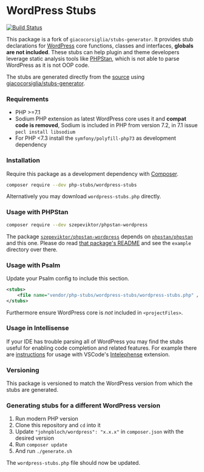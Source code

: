 # WordPress Stubs

[![Build Status](https://travis-ci.org/php-stubs/wordpress-stubs.svg?branch=master)](https://travis-ci.org/php-stubs/wordpress-stubs)

This package is a fork of `giacocorsiglia/stubs-generator`.
It provides stub declarations for [WordPress](https://wordpress.org/)
core functions, classes and interfaces, **globals are not included**.
These stubs can help plugin and theme developers leverage static analysis tools
like [PHPStan](https://github.com/phpstan/phpstan),
which is not able to parse WordPress as it is not OOP code.

The stubs are generated directly from the [source](https://github.com/johnpbloch/wordpress-core)
using [giacocorsiglia/stubs-generator](https://github.com/GiacoCorsiglia/php-stubs-generator).

### Requirements

- PHP >=7.1
- Sodium PHP extension as latest WordPress core uses it and **compat code is removed**,
  Sodium is included in PHP from version 7.2, in 7.1 issue `pecl install libsodium`
- For PHP <7.3 install the `symfony/polyfill-php73` as development dependency

### Installation

Require this package as a development dependency with [Composer](https://getcomposer.org).

```bash
composer require --dev php-stubs/wordpress-stubs
```

Alternatively you may download `wordpress-stubs.php` directly.

### Usage with PHPStan

```bash
composer require --dev szepeviktor/phpstan-wordpress
```

The package [`szepeviktor/phpstan-wordpress`](https://github.com/szepeviktor/phpstan-wordpress)
depends on [`phpstan/phpstan`](http://github.com/phpstan/phpstan) and this one.
Please do read
[that package's README](https://github.com/szepeviktor/phpstan-wordpress/blob/master/README.md)
and see the `example` directory over there.

### Usage with Psalm

Update your Psalm config to include this section.

```xml
<stubs>
    <file name="vendor/php-stubs/wordpress-stubs/wordpress-stubs.php" />
</stubs>
```

Furthermore ensure WordPress core is _not_ included in `<projectFiles>`.

### Usage in Intellisense

If your IDE has trouble parsing all of WordPress
you may find the stubs useful for enabling code completion and related features.
For example there are [instructions](https://github.com/bmewburn/vscode-intelephense/issues/113)
for usage with VSCode's
[Intelephense](https://marketplace.visualstudio.com/items?itemName=bmewburn.vscode-intelephense-client)
extension.

### Versioning

This package is versioned to match the WordPress version from which the stubs are generated.

### Generating stubs for a different WordPress version

1. Run modern PHP version
1. Clone this repository and `cd` into it
1. Update `"johnpbloch/wordpress": "x.x.x"` in `composer.json` with the desired version
1. Run `composer update`
1. And run `./generate.sh`

The `wordpress-stubs.php` file should now be updated.
